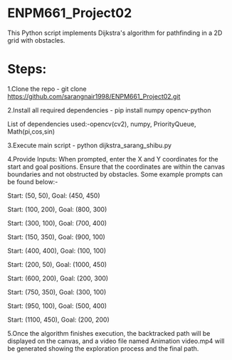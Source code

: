 # ENPM661_Project02

This Python script implements Dijkstra's algorithm for pathfinding in a 2D grid with obstacles. 

# Steps:
1.Clone the repo - git clone https://github.com/sarangnair1998/ENPM661_Project02.git

2.Install all required dependencies - pip install numpy opencv-python

List of dependencies used:-opencv(cv2), numpy, PriorityQueue, Math(pi,cos,sin)

3.Execute main script - python dijkstra_sarang_shibu.py

4.Provide Inputs: When prompted, enter the X and Y coordinates for the start and goal positions. Ensure that the coordinates are within the canvas boundaries and not obstructed by obstacles. Some example prompts can be found below:-

Start: (50, 50), Goal: (450, 450)

Start: (100, 200), Goal: (800, 300)

Start: (300, 100), Goal: (700, 400)

Start: (150, 350), Goal: (900, 100)

Start: (400, 400), Goal: (100, 100)

Start: (200, 50), Goal: (1000, 450)

Start: (600, 200), Goal: (200, 300)

Start: (750, 350), Goal: (300, 100)

Start: (950, 100), Goal: (500, 400)

Start: (1100, 450), Goal: (200, 200)


5.Once the algorithm finishes execution, the backtracked path will be displayed on the canvas, and a video file named Animation video.mp4 will be generated showing the exploration process and the final path.
